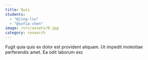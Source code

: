```yaml
---
title: Quis
students:
  - "@jing-liu"
  - "@sofia-chen"
image: /src/assets/0.jpg
category: research
---
```

Fugit quia quis ex dolor est provident aliquam. Ut impedit molestiae perferendis amet. Ea odit laborum exc